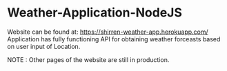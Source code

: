 # Weather-Application-NodeJS

Website can be found at: https://shirren-weather-app.herokuapp.com/
Application has fully functioning API for obtaining weather forceasts based on user input of Location.

NOTE : Other pages of the website are still in production.
